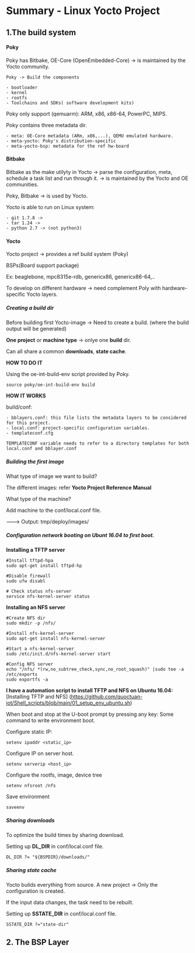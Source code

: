 # Summary - Linux Yocto Project

## 1.The build system

#### Poky

Poky has Bitbake, OE-Core (OpenEmbedded-Core) -> is maintained by the Yocto community.
    
    Poky -> Build the components

    - bootloader 
    - kernel
    - rootfs
    - Toolchains and SDKs( software development kits)

Poky only support (qemuarm): ARM, x86, x86-64, PowerPC, MIPS.

Poky contains three metadata dir.

    - meta: OE-Core metadata (ARm, x86,...), QEMU emulated hardware.
    - meta-yocto: Poky's distribution-specific 
    - meta-yocto-bsp: metadata for the ref hw-board
    
#### Bitbake

Bitbake as the make utilyty in Yocto -> parse the configuration, meta, schedule a task list and run through it.
-> is maintained by the Yocto and OE communities.

Poky, Bitbake -> is used by Yocto.

Yocto is able to run on Linux system:

    - git 1.7.8 ->
    - tar 1.24 ->
    - python 2.7 -> (not python3)

#### Yocto

Yocto project -> provides a ref build system (Poky)

BSPs(Board support package)

Ex: beaglebone, mpc8315e-rdb, genericx86, genericx86-64,..

To develop on different hardware -> need complement Poly with hardware-specific Yocto layers.

##### Creating a build dir

Before building first Yocto-image -> Need to create a build. (where the build output will be generated)

**One project** or **machine type** -> onlye one **build** dir.

Can all share a common **downloads**, **state cache**.

**HOW TO DO IT**

Using the oe-int-build-env script provided by Poky.

    source poky/oe-int-build-env build

**HOW IT WORKS**

build/conf:

    - bblayers.conf: this file lists the metadata layers to be considered for this project.
    - local.conf: project-specific configuration variables.
    - templateconf.cfg 

    TEMPLATECONF variable needs to refer to a directory templates for both local.conf and bblayer.conf

##### Building the first image

What type of image we want to build?

The different images: refer **Yocto Project Reference Manual**

What type of the machine?

Add machine to the conf/local.conf file.

---> Output: tmp/deploy/images/

##### Configuration network booting on Ubunt 16.04 to first boot.

**Installing a TFTP server**

    #Install tftpd-hpa
    sudo apt-get install tftpd-hp

    #Disable firewall
    sudo ufw disabl

    # Check status nfs-server
    service nfs-kernel-server status

**Installing an NFS server**

    #Create NFS dir
    sudo mkdir -p /nfs/

    #Install nfs-kernel-server
    sudo apt-get install nfs-kernel-server

    #Start a nfs-kernel-server
    sudo /etc/init.d/nfs-kernel-server start

    #Config NFS server
    echo "/nfs/ *(rw,no_subtree_check,sync,no_root_squash)" |sudo tee -a /etc/exports
    sudo exportfs -a

**I have a automation script to install TFTP and NFS on Ubuntu 16.04:** 
[Installing TFTP and NFS] (https://github.com/quoctuan-iot/Shell_scripts/blob/main/01_setup_env_ubuntu.sh)

When boot and stop at the U-boot prompt by pressing any key: Some command to write environment boot.

Configure static IP: 

    setenv ipaddr <static_ip>

Configure IP on server host.

    setenv serverip <host_ip>

Configure the rootfs, image, device tree

    setenv nfsroot /nfs

Save environment

    saveenv

##### Sharing downloads

To optimize the build times by sharing download.

Setting up **DL_DIR** in conf/local.conf file.

    DL_DIR ?= "${BSPDIR}/downloads/"

##### Sharing state cache

Yocto builds everything from source. A new project -> Only the configuration is created.

If the input data changes, the task need to be rebuilt.

Setting up **SSTATE_DIR** in conf/local.conf file.

    SSTATE_DIR ?="state-dir"


## 2. The BSP Layer

